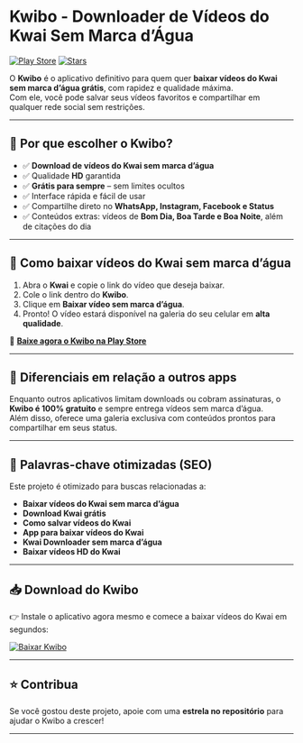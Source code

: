 # Kwibo - Downloader de Vídeos do Kwai Sem Marca d’Água

[![Play Store](https://img.shields.io/badge/Download-Play%20Store-green?style=for-the-badge&logo=googleplay)](https://play.google.com/store/apps/details?id=com.kwai.video.downloader.nowatermark)
[![Stars](https://img.shields.io/github/stars/krmichael/kwibo?style=for-the-badge)](https://github.com/krmichael/kwibo)

O **Kwibo** é o aplicativo definitivo para quem quer **baixar vídeos do Kwai sem marca d’água grátis**, com rapidez e qualidade máxima.  
Com ele, você pode salvar seus vídeos favoritos e compartilhar em qualquer rede social sem restrições.

---

## 🚀 Por que escolher o Kwibo?

- ✅ **Download de vídeos do Kwai sem marca d’água**  
- ✅ Qualidade **HD** garantida  
- ✅ **Grátis para sempre** – sem limites ocultos  
- ✅ Interface rápida e fácil de usar  
- ✅ Compartilhe direto no **WhatsApp, Instagram, Facebook e Status**  
- ✅ Conteúdos extras: vídeos de **Bom Dia, Boa Tarde e Boa Noite**, além de citações do dia  

---

## 🔗 Como baixar vídeos do Kwai sem marca d’água

1. Abra o **Kwai** e copie o link do vídeo que deseja baixar.  
2. Cole o link dentro do **Kwibo**.  
3. Clique em **Baixar vídeo sem marca d’água**.  
4. Pronto! O vídeo estará disponível na galeria do seu celular em **alta qualidade**.  

📲 [**Baixe agora o Kwibo na Play Store**](https://play.google.com/store/apps/details?id=com.kwai.video.downloader.nowatermark)

---

## 📌 Diferenciais em relação a outros apps

Enquanto outros aplicativos limitam downloads ou cobram assinaturas, o **Kwibo é 100% gratuito** e sempre entrega vídeos sem marca d’água.  
Além disso, oferece uma galeria exclusiva com conteúdos prontos para compartilhar em seus status.

---

## 🎯 Palavras-chave otimizadas (SEO)

Este projeto é otimizado para buscas relacionadas a:

- **Baixar vídeos do Kwai sem marca d’água**  
- **Download Kwai grátis**  
- **Como salvar vídeos do Kwai**  
- **App para baixar vídeos do Kwai**  
- **Kwai Downloader sem marca d’água**  
- **Baixar vídeos HD do Kwai**  

---

## 📥 Download do Kwibo

👉 Instale o aplicativo agora mesmo e comece a baixar vídeos do Kwai em segundos:  

[![Baixar Kwibo](https://img.shields.io/badge/Kwibo-Download%20Grátis-blue?style=for-the-badge&logo=googleplay)](https://play.google.com/store/apps/details?id=com.kwai.video.downloader.nowatermark)

---

## ⭐ Contribua

Se você gostou deste projeto, apoie com uma **estrela no repositório** para ajudar o Kwibo a crescer!  

---
